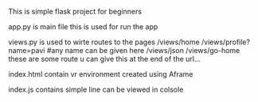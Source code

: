 This is simple flask project for beginners

app.py is main file this is used for run the app

views.py is used to wirte routes to the pages
/views/home
/views/profile?name=pavi #any name can be given here
/views/json
/views/go-home
these are some route u can give this at the end of the url...

index.html contain vr environment created using Aframe

index.js contains simple line can be viewed in colsole
